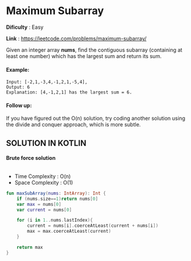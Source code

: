 # Maximum Subarray 

__Dificulty__ : Easy

__Link__ : https://leetcode.com/problems/maximum-subarray/


Given an integer array __nums__, find the contiguous subarray (containing at least one number) which has the largest sum and return its sum.

#### Example:

```
Input: [-2,1,-3,4,-1,2,1,-5,4],
Output: 6
Explanation: [4,-1,2,1] has the largest sum = 6.
```
#### Follow up:
If you have figured out the O(n) solution, try coding another solution using the divide and conquer approach, which is more subtle.

## SOLUTION IN KOTLIN

#### Brute force solution
###### 
- Time Complexity : O(n)
- Space Complexity :  O(1)

```kotlin
fun maxSubArray(nums: IntArray): Int {
    if (nums.size==1)return nums[0]
    var max = nums[0]
    var current = nums[0]

    for (i in 1..nums.lastIndex){
        current = nums[i].coerceAtLeast(current + nums[i])
        max = max.coerceAtLeast(current)
    }

    return max
}
```